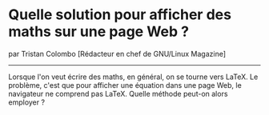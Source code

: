 # Quelle solution pour afficher des maths sur une page Web ?
par Tristan Colombo [Rédacteur en chef de GNU/Linux Magazine]

---

Lorsque l'on veut écrire des maths, en général, on se tourne vers LaTeX. Le problème, c'est que pour afficher une équation dans une page Web, le navigateur ne comprend pas LaTeX. Quelle méthode peut-on alors employer ?
